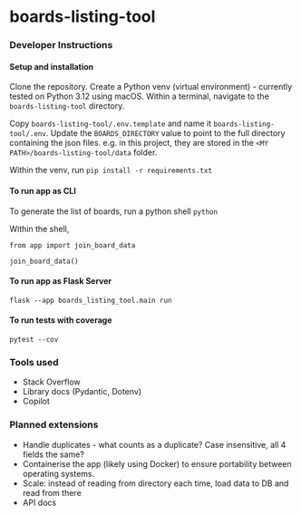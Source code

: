 # boards-listing-tool



### Developer Instructions

#### Setup and installation
Clone the repository. 
Create a Python venv (virtual environment) - currently tested on Python 3.12 using macOS.
Within a terminal, navigate to the `boards-listing-tool` directory.

Copy `boards-listing-tool/.env.template` and name it `boards-listing-tool/.env`. Update the `BOARDS_DIRECTORY` value to point to the full directory containing the json files. e.g. in this project, they are stored in the `<MY PATH>/boards-listing-tool/data` folder.

Within the venv, run ```pip install -r requirements.txt```

#### To run app as CLI
To generate the list of boards, run a python shell ```python```

Within the shell,

```
from app import join_board_data

join_board_data()
```

#### To run app as Flask Server
```flask --app boards_listing_tool.main run```

#### To run tests with coverage
```pytest --cov```

### Tools used
* Stack Overflow
* Library docs (Pydantic, Dotenv)
* Copilot


### Planned extensions
* Handle duplicates - what counts as a duplicate? Case insensitive, all 4 fields the same?
* Containerise the app (likely using Docker) to ensure portability between operating systems.
* Scale: instead of reading from directory each time, load data to DB and read from there
* API docs
